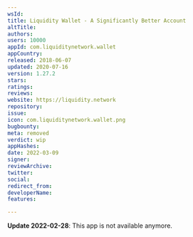 ```yaml
---
wsId: 
title: Liquidity Wallet - A Significantly Better Account
altTitle: 
authors: 
users: 10000
appId: com.liquiditynetwork.wallet
appCountry: 
released: 2018-06-07
updated: 2020-07-16
version: 1.27.2
stars: 
ratings: 
reviews: 
website: https://liquidity.network
repository: 
issue: 
icon: com.liquiditynetwork.wallet.png
bugbounty: 
meta: removed
verdict: wip
appHashes: 
date: 2022-03-09
signer: 
reviewArchive: 
twitter: 
social: 
redirect_from: 
developerName: 
features: 

---
```


**Update 2022-02-28**: This app is not available anymore.

